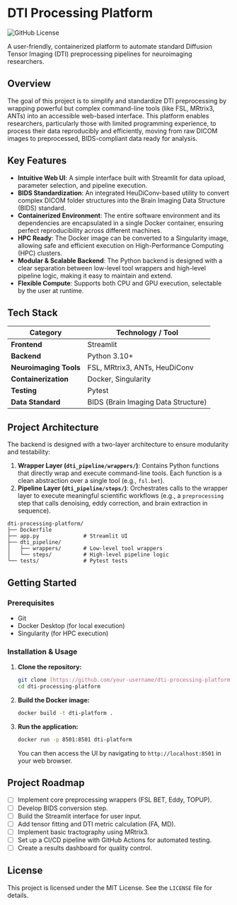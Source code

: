 # DTI Processing Platform

![GitHub License](https://github.com/Mageshwar/dti-processing-platform/blob/main/LICENSE)

A user-friendly, containerized platform to automate standard Diffusion Tensor Imaging (DTI) preprocessing pipelines for neuroimaging researchers.

## Overview

The goal of this project is to simplify and standardize DTI preprocessing by wrapping powerful but complex command-line tools (like FSL, MRtrix3, ANTs) into an accessible web-based interface. This platform enables researchers, particularly those with limited programming experience, to process their data reproducibly and efficiently, moving from raw DICOM images to preprocessed, BIDS-compliant data ready for analysis.

## Key Features

-   **Intuitive Web UI**: A simple interface built with Streamlit for data upload, parameter selection, and pipeline execution.
-   **BIDS Standardization**: An integrated HeuDiConv-based utility to convert complex DICOM folder structures into the Brain Imaging Data Structure (BIDS) standard.
-   **Containerized Environment**: The entire software environment and its dependencies are encapsulated in a single Docker container, ensuring perfect reproducibility across different machines.
-   **HPC Ready**: The Docker image can be converted to a Singularity image, allowing safe and efficient execution on High-Performance Computing (HPC) clusters.
-   **Modular & Scalable Backend**: The Python backend is designed with a clear separation between low-level tool wrappers and high-level pipeline logic, making it easy to maintain and extend.
-   **Flexible Compute**: Supports both CPU and GPU execution, selectable by the user at runtime.

## Tech Stack

| Category              | Technology / Tool                                     |
| --------------------- | ----------------------------------------------------- |
| **Frontend**          | Streamlit                                             |
| **Backend**           | Python 3.10+                                          |
| **Neuroimaging Tools**| FSL, MRtrix3, ANTs, HeuDiConv                         |
| **Containerization**  | Docker, Singularity                                   |
| **Testing**           | Pytest                                                |
| **Data Standard**     | BIDS (Brain Imaging Data Structure)                   |

## Project Architecture

The backend is designed with a two-layer architecture to ensure modularity and testability:

1.  **Wrapper Layer (`dti_pipeline/wrappers/`)**: Contains Python functions that directly wrap and execute command-line tools. Each function is a clean abstraction over a single tool (e.g., `fsl.bet`).
2.  **Pipeline Layer (`dti_pipeline/steps/`)**: Orchestrates calls to the wrapper layer to execute meaningful scientific workflows (e.g., a `preprocessing` step that calls denoising, eddy correction, and brain extraction in sequence).

```
dti-processing-platform/
├── Dockerfile
├── app.py              # Streamlit UI
├── dti_pipeline/
│   ├── wrappers/       # Low-level tool wrappers
│   └── steps/          # High-level pipeline logic
└── tests/              # Pytest tests
```

## Getting Started

### Prerequisites

-   Git
-   Docker Desktop (for local execution)
-   Singularity (for HPC execution)

### Installation & Usage

1.  **Clone the repository:**
    ```bash
    git clone [https://github.com/your-username/dti-processing-platform.git](https://github.com/mrityunjayan/dti-processing-platform.git)
    cd dti-processing-platform
    ```

2.  **Build the Docker image:**
    ```bash
    docker build -t dti-platform .
    ```

3.  **Run the application:**
    ```bash
    docker run -p 8501:8501 dti-platform
    ```
    You can then access the UI by navigating to `http://localhost:8501` in your web browser.

## Project Roadmap

-   [ ] Implement core preprocessing wrappers (FSL BET, Eddy, TOPUP).
-   [ ] Develop BIDS conversion step.
-   [ ] Build the Streamlit interface for user input.
-   [ ] Add tensor fitting and DTI metric calculation (FA, MD).
-   [ ] Implement basic tractography using MRtrix3.
-   [ ] Set up a CI/CD pipeline with GitHub Actions for automated testing.
-   [ ] Create a results dashboard for quality control.

## License

This project is licensed under the MIT License. See the `LICENSE` file for details.
